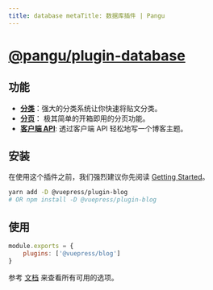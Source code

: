 ```yaml
---
title: database metaTitle: 数据库插件 | Pangu
---
```


# [@pangu/plugin-database](https://github.com/storezhang/pangu-database)

## 功能

- [**分类**](https://vuepress-plugin-blog.ulivz.com/guide/getting-started.html#document-classifier)：强大的分类系统让你快速将贴文分类。
- [**分页**](https://vuepress-plugin-blog.ulivz.com/guide/getting-started.html#pagination)： 极其简单的开箱即用的分页功能。
- [**客户端 API**](https://vuepress-plugin-blog.ulivz.com/client-api/): 透过客户端 API 轻松地写一个博客主题。

## 安装

在使用这个插件之前，我们强烈建议你先阅读 [Getting Started](https://vuepress-plugin-blog.ulivz.com/guide/getting-started.html)。

```bash
yarn add -D @vuepress/plugin-blog
# OR npm install -D @vuepress/plugin-blog
```

## 使用

```javascript
module.exports = {
    plugins: ['@vuepress/blog']
}
```

参考 [文档](https://vuepress-theme-blog.ulivz.com/) 来查看所有可用的选项。